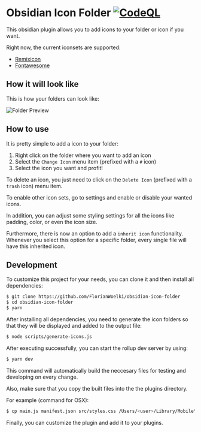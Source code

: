 # Obsidian Icon Folder [![CodeQL](https://github.com/FlorianWoelki/obsidian-icon-folder/actions/workflows/codeql-analysis.yml/badge.svg)](https://github.com/FlorianWoelki/obsidian-icon-folder/actions/workflows/codeql-analysis.yml)

This obsidian plugin allows you to add icons to your folder or icon if you want.

Right now, the current iconsets are supported:
* [Remixicon](https://remixicon.com/)
* [Fontawesome](https://fontawesome.com/)

## How it will look like

This is how your folders can look like:

![Folder Preview](https://github.com/FlorianWoelki/obsidian-icon-folder/blob/main/docs/folder-preview.png)

## How to use

It is pretty simple to add a icon to your folder:

1. Right click on the folder where you want to add an icon
2. Select the `Change Icon` menu item (prefixed with a `#` icon)
3. Select the icon you want and profit!

To delete an icon, you just need to click on the `Delete Icon` (prefixed with a `trash` icon) menu item.

To enable other icon sets, go to settings and enable or disable your wanted icons.

In addition, you can adjust some styling settings for all the icons like padding, color, or even the icon size.

Furthermore, there is now an option to add a `inherit icon` functionality. Whenever you select this option for a specific folder, every single file will have this inherited icon.

## Development

To customize this project for your needs, you can clone it and then install all dependencies:
```sh
$ git clone https://github.com/FlorianWoelki/obsidian-icon-folder
$ cd obsidian-icon-folder
$ yarn
```

After installing all dependencies, you need to generate the icon folders so that they will be displayed and added to the output file:

```sh
$ node scripts/generate-icons.js
```

After executing successfully, you can start the rollup dev server by using:

```sh
$ yarn dev
```

This command will automatically build the neccesary files for testing and developing on every change.

Also, make sure that you copy the built files into the the plugins directory.

For example (command for OSX):
```sh
$ cp main.js manifest.json src/styles.css /Users/<user>/Library/Mobile\ Documents/iCloud\~md\~obsidian/Documents/Second\ Brain/.obsidian/plugins/obsidian-icon-folder
```

Finally, you can customize the plugin and add it to your plugins.
